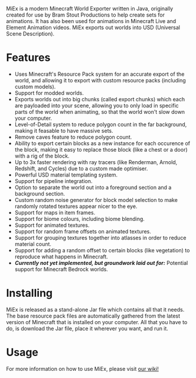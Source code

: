 MiEx is a modern Minecraft World Exporter written in Java, originally created for use by Bram Stout Productions to help create sets for animations. It has also been used for animations in Minecraft Live and Element Animation videos. MiEx exports out worlds into USD (Universal Scene Description).

# Features
* Uses Minecraft's Resource Pack system for an accurate export of the world, and allowing it to export with custom resource packs (including custom models).
* Support for modded worlds.
* Exports worlds out into big chunks (called export chunks) which each are payloaded into your scene, allowing you to only load in specific parts of the world when animating, so that the world won't slow down your computer.
* Level-of-Detail system to reduce polygon count in the far background, making it feasable to have massive sets.
* Remove caves feature to reduce polygon count.
* Ability to export certain blocks as a new instance for each occurence of the block, making it easy to replace those block (like a chest or a door) with a rig of the block.
* Up to 3x faster rendering with ray tracers (like Renderman, Arnold, Redshift, and Cycles) due to a custom made optimiser.
* Powerful USD material templating system.
* Support for pipeline integration.
* Option to separate the world out into a foreground section and a background section.
* Custom random noise generator for block model selection to make randomly rotated textures appear nicer to the eye.
* Support for maps in item frames.
* Support for biome colours, including biome blending.
* Support for animated textures.
* Support for random frame offsets on animated textures.
* Support for grouping textures together into atlasses in order to reduce material count.
* Support for adding a random offset to certain blocks (like vegetation) to reproduce what happens in Minecraft.
* ***Currently not yet implemented, but groundwork laid out for:*** Potential support for Minecraft Bedrock worlds.

# Installing
MiEx is released as a stand-alone Jar file which contains all that it needs. The base resource pack files are automatically gathered from the latest version of Minecraft that is installed on your computer. All that you have to do, is download the Jar file, place it wherever you want, and run it.

# Usage
For more information on how to use MiEx, please visit [our wiki!](https://github.com/BramStoutProductions/MiEx/wiki)
